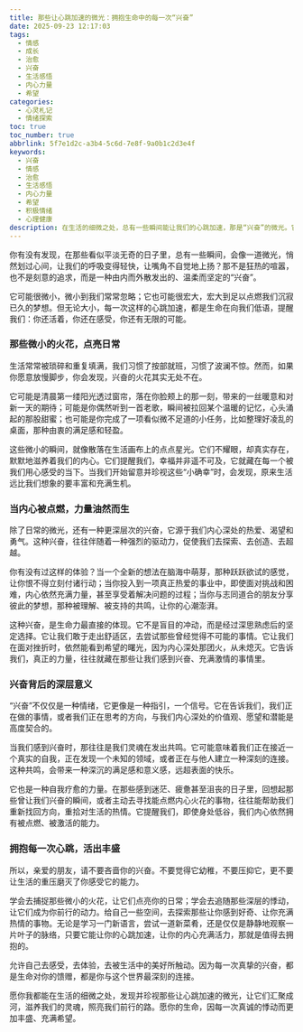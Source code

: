 ```yaml
---
title: 那些让心跳加速的微光：拥抱生命中的每一次“兴奋”
date: 2025-09-23 12:17:03
tags:
  - 情感
  - 成长
  - 治愈
  - 兴奋
  - 生活感悟
  - 内心力量
  - 希望
categories:
  - 心灵札记
  - 情绪探索
toc: true
toc_number: true
abbrlink: 5f7e1d2c-a3b4-5c6d-7e8f-9a0b1c2d3e4f
keywords:
  - 兴奋
  - 情感
  - 治愈
  - 生活感悟
  - 内心力量
  - 希望
  - 积极情绪
  - 心理健康
description: 在生活的细微之处，总有一些瞬间能让我们的心跳加速，那是“兴奋”的微光。它不是狂热的喧嚣，而是内心深处被点燃的温柔火花。这篇文章将带你探索那些被我们忽略的兴奋时刻，感受它们如何滋养我们的灵魂，成为我们前行的力量。让我们一起，重新发现并拥抱生命中每一次真挚的悸动。
---
```


你有没有发现，在那些看似平淡无奇的日子里，总有一些瞬间，会像一道微光，悄然划过心间，让我们的呼吸变得轻快，让嘴角不自觉地上扬？那不是狂热的喧嚣，也不是刻意的追求，而是一种由内而外散发出的、温柔而坚定的“兴奋”。

它可能很微小，微小到我们常常忽略；它也可能很宏大，宏大到足以点燃我们沉寂已久的梦想。但无论大小，每一次这样的心跳加速，都是生命在向我们低语，提醒我们：你还活着，你还在感受，你还有无限的可能。

### 那些微小的火花，点亮日常

生活常常被琐碎和重复填满，我们习惯了按部就班，习惯了波澜不惊。然而，如果你愿意放慢脚步，你会发现，兴奋的火花其实无处不在。

它可能是清晨第一缕阳光透过窗帘，落在你脸颊上的那一刻，带来的一丝暖意和对新一天的期待；可能是你偶然听到一首老歌，瞬间被拉回某个温暖的记忆，心头涌起的那股甜蜜；也可能是你完成了一项看似微不足道的小任务，比如整理好凌乱的桌面，那种由衷的满足感和轻盈。

这些微小的瞬间，就像散落在生活画布上的点点星光。它们不耀眼，却真实存在，默默地滋养着我们的内心。它们提醒我们，幸福并非遥不可及，它就藏在每一个被我们用心感受的当下。当我们开始留意并珍视这些“小确幸”时，会发现，原来生活远比我们想象的要丰富和充满生机。

### 当内心被点燃，力量油然而生

除了日常的微光，还有一种更深层次的兴奋，它源于我们内心深处的热爱、渴望和勇气。这种兴奋，往往伴随着一种强烈的驱动力，促使我们去探索、去创造、去超越。

你有没有过这样的体验？当一个全新的想法在脑海中萌芽，那种跃跃欲试的感觉，让你恨不得立刻付诸行动；当你投入到一项真正热爱的事业中，即使面对挑战和困难，内心依然充满力量，甚至享受着解决问题的过程；当你与志同道合的朋友分享彼此的梦想，那种被理解、被支持的共鸣，让你的心潮澎湃。

这种兴奋，是生命力最直接的体现。它不是盲目的冲动，而是经过深思熟虑后的坚定选择。它让我们敢于走出舒适区，去尝试那些曾经觉得不可能的事情。它让我们在面对挫折时，依然能看到希望的曙光，因为内心深处那团火，从未熄灭。它告诉我们，真正的力量，往往就藏在那些让我们感到兴奋、充满激情的事情里。

### 兴奋背后的深层意义

“兴奋”不仅仅是一种情绪，它更像是一种指引，一个信号。它在告诉我们，我们正在做的事情，或者我们正在思考的方向，与我们内心深处的价值观、愿望和潜能是高度契合的。

当我们感到兴奋时，那往往是我们灵魂在发出共鸣。它可能意味着我们正在接近一个真实的自我，正在发现一个未知的领域，或者正在与他人建立一种深刻的连接。这种共鸣，会带来一种深沉的满足感和意义感，远超表面的快乐。

它也是一种自我疗愈的力量。在那些感到迷茫、疲惫甚至沮丧的日子里，回想起那些曾让我们兴奋的瞬间，或者主动去寻找能点燃内心火花的事物，往往能帮助我们重新找回方向，重拾对生活的热情。它提醒我们，即使身处低谷，我们内心依然拥有被点燃、被激活的能力。

### 拥抱每一次心跳，活出丰盛

所以，亲爱的朋友，请不要吝啬你的兴奋。不要觉得它幼稚，不要压抑它，更不要让生活的重压磨灭了你感受它的能力。

学会去捕捉那些微小的火花，让它们点亮你的日常；学会去追随那些深层的悸动，让它们成为你前行的动力。给自己一些空间，去探索那些让你感到好奇、让你充满热情的事物。无论是学习一门新语言，尝试一道新菜肴，还是仅仅是静静地观察一片叶子的脉络，只要它能让你的心跳加速，让你的内心充满活力，那就是值得去拥抱的。

允许自己去感受，去体验，去被生活中的美好所触动。因为每一次真挚的兴奋，都是生命对你的馈赠，都是你与这个世界最深刻的连接。

愿你我都能在生活的细微之处，发现并珍视那些让心跳加速的微光，让它们汇聚成河，滋养我们的灵魂，照亮我们前行的路。愿你的生命，因每一次真诚的悸动而更加丰盛、充满希望。